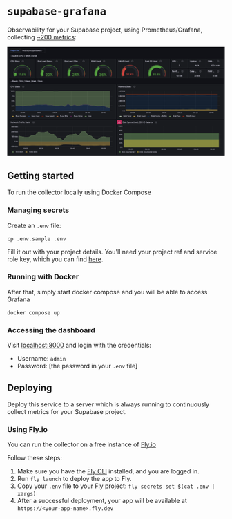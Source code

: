 # `supabase-grafana`

Observability for your Supabase project, using Prometheus/Grafana, collecting [~200 metrics](./docs/metrics.md):

![./docs/supabase-grafana-prometheus.png](./docs/supabase-grafana-prometheus.png)

## Getting started

To run the collector locally using Docker Compose

### Managing secrets

Create an `.env` file:

```
cp .env.sample .env
```

Fill it out with your project details. You'll need your project ref and service role key, which you can find [here](https://app.supabase.com/project/_/settings/api).

### Running with Docker

After that, simply start docker compose and you will be able to access Grafana

```
docker compose up
```

### Accessing the dashboard

Visit [localhost:8000](https://localhost:8000) and login with the credentials:

- Username: `admin`
- Password: [the password in your `.env` file]


## Deploying

Deploy this service to a server which is always running to continuously collect metrics for your Supabase project.

### Using Fly.io

You can run the collector on a free instance of [Fly.io](https://fly.io/)

Follow these steps:

1. Make sure you have the [Fly CLI](https://fly.io/docs/getting-started/installing-flyctl/) installed, and you are logged in.
2. Run `fly launch` to deploy the app to Fly.
3. Copy your `.env` file to your Fly project: `fly secrets set $(cat .env | xargs)`
4. After a successful deployment, your app will be available at `https://<your-app-name>.fly.dev`
